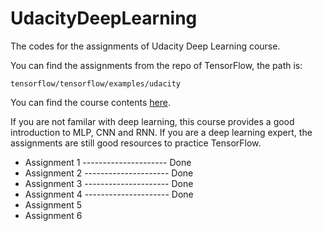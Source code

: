 # UdacityDeepLearning
The codes for the assignments of Udacity Deep Learning course.

You can find the assignments from the repo of TensorFlow, the path is:
<pre><code>tensorflow/tensorflow/examples/udacity</code></pre>

You can find the course contents [here](https://classroom.udacity.com/courses/ud730/).

If you are not familar with deep learning, this course provides a good introduction to MLP, CNN and RNN. If you are a deep learning expert, the assignments are still good resources to practice TensorFlow.

* Assignment 1 --------------------- Done
* Assignment 2 --------------------- Done
* Assignment 3 --------------------- Done
* Assignment 4 --------------------- Done
* Assignment 5 
* Assignment 6
